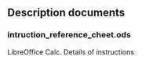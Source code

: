 ## Description documents

### intruction_reference_cheet.ods
LibreOffice Calc. Details of instructions